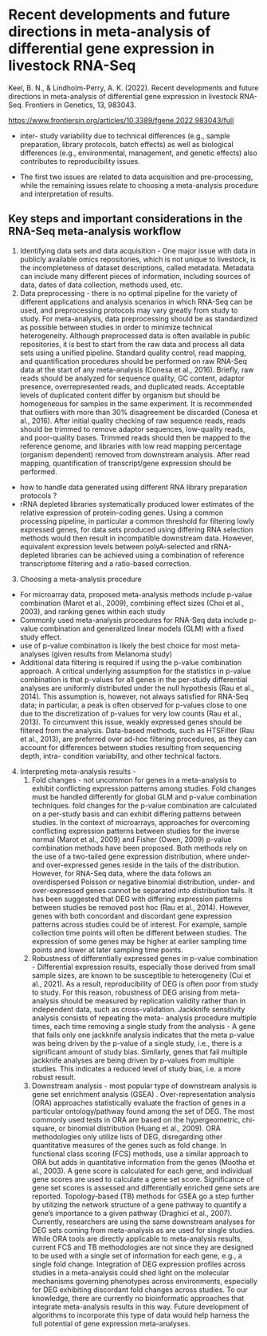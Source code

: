 # Recent developments and future directions in meta-analysis of differential gene expression in livestock RNA-Seq
Keel, B. N., & Lindholm-Perry, A. K. (2022). Recent developments and future directions in meta-analysis of differential gene expression in livestock RNA-Seq. Frontiers in Genetics, 13, 983043.

https://www.frontiersin.org/articles/10.3389/fgene.2022.983043/full

- inter- study variability due to technical differences (e.g., sample preparation, library protocols, batch effects) as well as biological differences (e.g., environmental, management, and genetic effects) also contributes to reproducibility issues. 

- The first two issues are related to data acquisition and pre-processing, while the remaining issues relate to choosing a meta-analysis procedure and interpretation of results. 

## Key steps and important considerations in the RNA-Seq meta-analysis workflow 
1. Identifying data sets and data acquisition - One major issue with data in publicly available omics repositories, which is not unique to livestock, is the incompleteness of dataset descriptions, called metadata. Metadata can include many different pieces of information, including sources of data, dates of data collection, methods used, etc. 
2. Data preprocessing - there is no optimal pipeline for the variety of different applications and analysis scenarios in which RNA-Seq can be used, and preprocessing protocols may vary greatly from study to study. For meta-analysis, data preprocessing should be as standardized as possible between studies in order to minimize technical heterogeneity. Although preprocessed data is often available in public repositories, it is best to start from the raw data and process all data sets using a unified pipeline. Standard quality control, read mapping, and quantification procedures should be performed on raw RNA-Seq data at the start of any meta-analysis (Conesa et al., 2016). Briefly, raw reads should be analyzed for sequence quality, GC content, adaptor presence, overrepresented reads, and duplicated reads. Acceptable levels of duplicated content differ by organism but should be homogeneous for samples in the same experiment. It is recommended that outliers with more than 30% disagreement be discarded (Conesa et al., 2016). After initial quality checking of raw sequence reads, reads should be trimmed to remove adaptor sequences, low-quality reads, and poor-quality bases. Trimmed reads should then be mapped to the reference genome, and libraries with low read mapping percentage (organism dependent) removed from downstream analysis. After read mapping, quantification of transcript/gene expression should be performed. 

- how to handle data generated using different RNA library preparation protocols ? 
- rRNA depleted libraries systematically produced lower estimates of the relative expression of protein-coding genes. Using a common processing pipeline, in particular a common threshold for filtering lowly expressed genes, for data sets produced using differing RNA selection methods would then result in incompatible downstream data. However, equivalent expression levels between polyA-selected and rRNA-depleted libraries can be achieved using a combination of reference transcriptome filtering and a ratio-based correction. 

3. Choosing a meta-analysis procedure 
- For microarray data, proposed meta-analysis methods include p-value combination (Marot et al., 2009), combining effect sizes (Choi et al., 2003), and ranking genes within each study 
- Commonly used meta-analysis procedures for RNA-Seq data include p-value combination and generalized linear models (GLM) with a fixed study effect. 
- use of p-value combination is likely the best choice for most meta- analyses (given results from Melanoma study)
- Additional data filtering is required if using the p-value combination approach. A critical underlying assumption for the statistics in p-value combination is that p-values for all genes in the per-study differential analyses are uniformly distributed under the null hypothesis (Rau et al., 2014). This assumption is, however, not always satisfied for RNA-Seq data; in particular, a peak is often observed for p-values close to one due to the discretization of p-values for very low counts (Rau et al., 2013). To circumvent this issue, weakly expressed genes should be filtered from the analysis. Data-based methods, such as HTSFilter (Rau et al., 2013), are preferred over ad-hoc filtering procedures, as they can account for differences between studies resulting from sequencing depth, intra- condition variability, and other technical factors. 


4. Interpreting meta-analysis results - 
    1. Fold changes - not uncommon for genes in a meta-analysis to exhibit conflicting expression patterns among studies. Fold changes must be handled differently for global GLM and p-value combination techniques. fold changes for the p-value combination are calculated on a per-study basis and can exhibit differing patterns between studies. In the context of microarrays, approaches for overcoming conflicting expression patterns between studies for the inverse normal (Marot et al., 2009) and Fisher (Owen, 2009) p-value combination methods have been proposed. Both methods rely on the use of a two-tailed gene expression distribution, where under- and over-expressed genes reside in the tails of the distribution. However, for RNA-Seq data, where the data follows an overdispersed Poisson or negative binomial distribution, under- and over-expressed genes cannot be separated into distribution tails. It has been suggested that DEG with differing expression patterns between studies be removed post hoc (Rau et al., 2014). However, genes with both concordant and discordant gene expression patterns across studies could be of interest. For example, sample collection time points will often be different between studies. The expression of some genes may be higher at earlier sampling time points and lower at later sampling time points. 
    2. Robustness of differentially expressed genes in p-value combination - Differential expression results, especially those derived from small sample sizes, are known to be susceptible to heterogeneity (Cui et al., 2021). As a result, reproducibility of DEG is often poor from study to study. For this reason, robustness of DEG arising from meta-analysis should be measured by replication validity rather than in independent data, such as cross-validation. Jackknife sensitivity analysis consists of repeating the meta- analysis procedure multiple times, each time removing a single study from the analysis - A gene that fails only one jackknife analysis indicates that the meta p-value was being driven by the p-value of a single study, i.e., there is a significant amount of study bias. Similarly, genes that fail multiple jackknife analyses are being driven by p-values from multiple studies. This indicates a reduced level of study bias, i.e. a more robust result.
    3. Downstream analysis - most popular type of downstream analysis is gene set enrichment analysis (GSEA) . Over-representation analysis (ORA) approaches statistically evaluate the fraction of genes in a particular ontology/pathway found among the set of DEG. The most commonly used tests in ORA are based on the hypergeometric, chi-square, or binomial distribution (Huang et al., 2009). ORA methodologies only utilize lists of DEG, disregarding other quantitative measures of the genes such as fold change. In functional class scoring (FCS) methods, use a similar approach to ORA but adds in quantitative information from the genes (Mootha et al., 2003). A gene score is calculated for each gene, and individual gene scores are used to calculate a gene set score. Significance of gene set scores is assessed and differentially enriched gene sets are reported. Topology-based (TB) methods for GSEA go a step further by utilizing the network structure of a gene pathway to quantify a gene’s importance to a given pathway (Draghici et al., 2007). Currently, researchers are using the same downstream analyses for DEG sets coming from meta-analysis as are used for single studies. While ORA tools are directly applicable to meta-analysis results, current FCS and TB methodologies are not since they are designed to be used with a single set of information for each gene, e.g., a single fold change. Integration of DEG expression profiles across studies in a meta-analysis could shed light on the molecular mechanisms governing phenotypes across environments, especially for DEG exhibiting discordant fold changes across studies. To our knowledge, there are currently no bioinformatic approaches that integrate meta-analysis results in this way. Future development of algorithms to incorporate this type of data would help harness the full potential of gene expression meta-analyses. 
